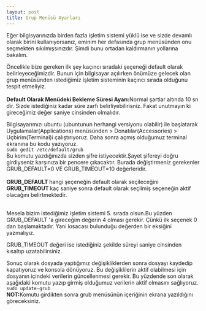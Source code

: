 ```yaml
---
layout: post
title: Grup Menüsü Ayarları
---
```

Eğer bilgisyarınızda birden fazla işletim sistemi yüklü ise ve sizde devamlı olarak birini kullanıyorsanız, eminim her defasında grup menüsünden onu seçmekten sıkılmışsınızdır. Şimdi bunu ortadan kaldırmanın yollarına bakalım.

Öncelikle bize gereken ilk şey kaçıncı sıradaki şeçeneği default olarak belirleyeceğimizdir. Bunun için bilgisayar açılırken önümüze gelecek olan grup menüsünden istediğimiz işletim sisteminin kaçıncı sırada olduğunu tespit etmeliyiz.
<br>
<br>
<b>Default Olarak Menüdeki Bekleme Süresi Ayarı:</b>Normal şartlar altında 10 sn dir. Sizde istediğiniz kadar süre zarfı belirliyebilirisniz. Fakat unutmayın ki gireceğimiz değer saniye cinsinden olmalıdır.

Bilgisayarımızı ubuntu (ubuntunun herhangi versiyonu olabilir) ile başlatarak Uygulamalar(Applications) menüsünden > Donatılar(Accessories) > Uçbirim(Terminal)i çalıştırıyoruz. Daha sonra açmış olduğumuz terminal ekranına bu kodu yazıyoruz.
<br>
<code>sudo gedit /etc/default/grub</code>
<br>
Bu komutu yazdığınızda sizden şifre istiyecektir.Şayet şifereyi doğru girdiyseniz karşınıza bir pencere çıkacaktır. Burada değiştirmeniz gerekenler GRUB_DEFAULT=0 VE GRUB_TIMEOUT=10 değerleridir.
<br><br>
<b>GRUB_DEFAULT </b>hangi şeçeneğin default olarak seçileceğini<br>
<b>GRUB_TIMEOUT </b>kaç saniye sonra default olarak seçilmiş seçeneğin aktif olacağını belirtmektedir.<br><br>

Mesela bizim istediğimiz işletim sistemi 5. sırada olsun.Bu yüzden GRUB_DEFAULT 'a gireceğim değerin 4 olması gerekir. Çünkü ilk seçenek 0 dan başlamaktadır. Yani kısacası bulunduğu değerden bir eksiğini yazmalıyız. 

GRUB_TIMEOUT değeri ise istediğiniz şekilde süreyi saniye cinsinden kısaltıp uzatabilirsiniz.

Sonuç olarak dosyada yaptığımız değişikliklerden sonra dosyayı kaydedip kapatıyoruz ve konsola dönüyoruz. Bu değişiklilerin aktif olabilmesi için dosyanın içindeki verilerin güncellenmesi gerekir. Bu yüzdende son olarak aşağıdaki komutu yazıp girmiş olduğumuz verilerin aktif olmasını sağlıyoruz.
<br>
<code>sudo update-grub</code>
<br>
<b>NOT:</b>Komutu girdikten sonra grub menüsünün içeriğinin ekrana yazıldığını göreceksiniz.























